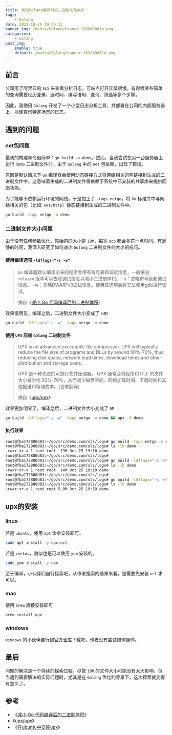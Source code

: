```yaml
---
title: 优化Golang编译时的二进制文件大小
tags:
    - Golang
date: 2023-10-25 19:39:13
banner_img: /media/Golang/banner-1698400614.png
categories:
    - Golang
post_img:
    enable: true
    default: /media/Golang/banner-1698400614.png
---
```


## 前言

公司用了阿里云的 `SLS` 来查看分析日志，可站点打开实属很慢，有时候某些简单的查询需要经历登录、选时间、编写语句、查询、筛选等多个步骤。

因此，我使用 `Golang` 开发了一个小型日志分析工具，并部署在公司的内部服务器上，以便查询特定场景的日志。

## 遇到的问题

### net包问题

最初的构建命令很简单：`go build -o demo`。然而，当我尝试在另一台服务器上运行 `demo` 二进制文件时，由于 `Golang` 中的 `net` 包依赖，出现了错误。

原因是默认情况下 `Go` 编译器会使用动态链接方式将网络相关的包链接到生成的二进制文件中。这意味着生成的二进制文件将依赖于系统中已安装的共享库来提供网络功能。

为了能够不依赖运行环境的网络，于是加上了 `-tags netgo`，将 `Go` 标准库中与网络相关的包（比如: `net/http`）静态链接到生成的二进制文件中。

```bash
go build -tags netgo -o demo
```

### 二进制文件大小问题

由于没有任何参数优化，原始包的大小是 `19M`，每次 `scp` 都会多花一点时间。有足够的时间，我深入研究了如何减小 `Golang` 二进制文件的大小的技巧。

#### 使用编译选项 `-ldflags="-s -w"`

> `Go` 编译器默认编译出来的程序会带有符号表和调试信息，一般来说 `release` 版本可以去除调试信息以减小二进制体积。
> -s：忽略符号表和调试信息。
> -w：忽略DWARFv3调试信息，使用该选项后将无法使用gdb进行调试。
> 
> 摘自《[减小 Go 代码编译后的二进制体积](https://geektutu.com/post/hpg-reduce-size.html#2-%E7%BC%96%E8%AF%91%E9%80%89%E9%A1%B9)》

效果很明显，编译之后，二进制文件大小变成了 `14M`

```bash
go build -ldflags="-s -w" -tags netgo -o demo
```

#### 使用 `UPX` 压缩 `Golang` 二进制文件

> UPX is an advanced executable file compressor. UPX will typically reduce the file size of programs and DLLs by around 50%-70%, thus reducing disk space, network load times, download times and other distribution and storage costs.
>
> UPX 是一种先进的可执行文件压缩器。 UPX 通常会将程序和 DLL 的文件大小减少约 50%-70%，从而减少磁盘空间、网络加载时间、下载时间和其他配送和存储成本。(谷歌翻译)
>
> 摘自《[upx/upx](https://github.com/upx/upx)》

效果更加明显了，编译之后，二进制文件大小变成了 `5M`

```bash
go build -ldflags="-s -w" -tags netgo -o demo && upx -9 demo
```

#### 执行效果

```bash
root@fba172880d83:~/go/src/demo.com/sls/logs# go build -tags netgo -o demo
root@fba172880d83:~/go/src/demo.com/sls/logs# ls -lh demo
-rwxr-xr-x 1 root root  19M Oct 25 19:10 demo
root@fba172880d83:~/go/src/demo.com/sls/logs#
root@fba172880d83:~/go/src/demo.com/sls/logs# go build -ldflags="-s -w" -tags netgo -o demo
root@fba172880d83:~/go/src/demo.com/sls/logs# ls -lh demo
-rwxr-xr-x 1 root root  14M Oct 25 19:10 demo
root@fba172880d83:~/go/src/demo.com/sls/logs#
root@fba172880d83:~/go/src/demo.com/sls/logs# go build -ldflags="-s -w" -tags netgo -o demo && upx -9 demo
root@fba172880d83:~/go/src/demo.com/sls/logs# ls -lh demo
-rwxr-xr-x 1 root root 5.0M Oct 25 19:10 demo
```

## upx的安装

### linux

若是 `ubuntu`，使用 `apt` 命令安装即可。

```bash
sudo apt install -y upx-ucl
```

若是 `centos`，貌似也是可以使用 `yum` 安装的。

```bash
sudo yum install -y upx
```

至于编译，小伙伴们自行探索吧，从作者搜索的结果来看，是需要先安装 `ucl` 才可以。

### mac

使用 `brew` 直接安装即可

```bash
brew install upx
```

### windows

`windows` 的小伙伴自行到[官方仓库](https://github.com/upx/upx/releases/)下载吧，作者没有尝试如何操作。

## 最后

问题的解决是一个持续的探索过程。尽管 `19M` 的文件大小可能没有太大影响，但当遇到需要解决的实际问题时，尤其是在 `Golang` 优化的背景下，这次探索就变得有意义了。

## 参考

- 《[减小 Go 代码编译后的二进制体积](https://geektutu.com/post/hpg-reduce-size.html)》
- 《[upx/upx](https://github.com/upx/upx)》
- 《[在ubuntu中安装upx](https://codeantenna.com/a/pcuR0PD5dL)》

